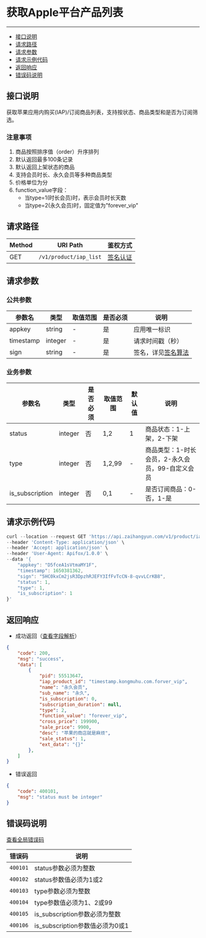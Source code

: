 # 获取Apple平台产品列表

---
- [接口说明](#section-1)
- [请求路径](#section-2)
- [请求参数](#section-3)
- [请求示例代码](#section-4)
- [返回响应](#section-5)
- [错误码说明](#section-6)

<a name="section-1"></a>
## 接口说明

获取苹果应用内购买(IAP)/订阅商品列表，支持按状态、商品类型和是否为订阅筛选。

### 注意事项

1. 商品按照排序值（order）升序排列
2. 默认返回最多100条记录
3. 默认返回上架状态的商品
4. 支持会员时长、永久会员等多种商品类型
5. 价格单位为分
6. function_value字段：
   - 当type=1(时长会员)时，表示会员时长天数
   - 当type=2(永久会员)时，固定值为"forever_vip"

<a name="section-2"></a>
## 请求路径

| Method | URI Path | 鉴权方式 |
| -- | -- | -- |
| GET | `/v1/product/iap_list` | [签名认证](/{{route}}/{{version}}/intro#section-3) |

<a name="section-3"></a>
## 请求参数

### 公共参数
| 参数名 | 类型 | 取值范围 | 是否必须 | 说明 |
| -- | -- | -- | -- | -- |
| appkey | string | - | 是 | 应用唯一标识 |
| timestamp | integer | - | 是 | 请求时间戳（秒） |
| sign | string | - | 是 | 签名，详见[签名算法](/{{route}}/{{version}}/intro#section-3) |

### 业务参数
| 参数名 | 类型 | 是否必须 | 取值范围 | 默认值 | 说明 |
| -- | -- | -- | -- | -- | -- |
| status | integer | 否 | 1,2 | 1 | 商品状态：1-上架，2-下架 |
| type | integer | 否 | 1,2,99 | - | 商品类型：1-时长会员，2-永久会员，99-自定义会员 |
| is_subscription | integer | 否 | 0,1 | - | 是否订阅商品：0-否，1-是 |

<a name="section-4"></a>
## 请求示例代码

```javascript
curl --location --request GET 'https://api.zaihangyun.com/v1/product/iap_list' \
--header 'Content-Type: application/json' \
--header 'Accept: application/json' \
--header 'User-Agent: Apifox/1.0.0' \
--data '{
    "appkey": "D5fceA1sVtmaMY1F",
    "timestamp": 1650381362,
    "sign": "5HC0kxCm2jsR3DpzhRJEFY3IfFvTcCN-8-qvvLCrKB8",
    "status": 1,
    "type": 1,
    "is_subscription": 1
}'
```

<a name="section-5"></a>
## 返回响应

- 成功返回（[查看字段解析](/{{route}}/{{version}}/struct#section-5)）

```json
{
    "code": 200,
    "msg": "success",
    "data": [
        {
            "pid": 55513647,
            "iap_product_id": "timestamp.kongmuhu.com.forver_vip",
            "name": "永久会员",
            "sub_name": "永久",
            "is_subscription": 0,
            "subscription_duration": null,
            "type": 2,
            "function_value": "forever_vip",
            "cross_price": 199900,
            "sale_price": 9900,
            "desc": "苹果的商店就是麻烦",
            "sale_status": 1,
            "ext_data": "{}"
        },
    ]
}
```

- 错误返回

```json
{
    "code": 400101,
    "msg": "status must be integer"
}
```

<a name="section-6"></a>
## 错误码说明

[查看全局错误码](/{{route}}/{{version}}/code#section-2)

| 错误码 | 说明 |
| -- | -- |
| `400101` | status参数必须为整数 |
| `400102` | status参数值必须为1或2 |
| `400103` | type参数必须为整数 |
| `400104` | type参数值必须为1、2或99 |
| `400105` | is_subscription参数必须为整数 |
| `400106` | is_subscription参数值必须为0或1 |